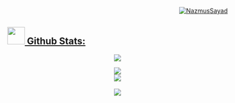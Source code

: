 <p align="right" >  <a href="https://github.com/NazmusSayad"><img src="https://komarev.com/ghpvc/?username=NazmusSayad&label=Profile%20views&color=0e75b6&style=flat" alt="NazmusSayad"/></p> </a>

##   <a href="https://github.com/NazmusSayad"><img src="https://media.giphy.com/media/ZCN6F3FAkwsyOGU2RS/giphy.gif" width="40"> **Github Stats:**  </a>

<p align="center">
  <a href="https://github.com/NazmusSayad">   <img align="center" src="https://github-readme-streak-stats.herokuapp.com?user=NazmusSayad&theme=onedark&date_format=M%20j%5B%2C%20Y%5D&dates=737373&ring=DD8484&fire=E25822&stroke=00000000&currStreakNum=DD0D4F&currStreakLabel=A6A6A6&background=0D1117&border=00000000"/>  </a>
</p>

 <p align="center">
  <a href="https://github.com/NazmusSayad">
    <img align="center" src="https://github-readme-stats.anuraghazra1.vercel.app/api/top-langs/?username=NazmusSayad&layout=compact&theme=onedark&langs_count=6&hide_border=true&area=true" />
  </a>
    
  <br />
    

    

  <a href="https://github.com/NazmusSayad">
    <img align="center" src="https://github-readme-stats.vercel.app/api?username=NazmusSayad&show_icons=true&theme=onedark&hide_border=true&area=true" />
  </a>
  <br />  <br />
  <a href="https://github.com/NazmusSayad">
    <img align="center" src="https://activity-graph.herokuapp.com/graph?username=NazmusSayad&theme=onedark&hide_title=true&hide_border=true&area=true" />
  </a>
</p>

